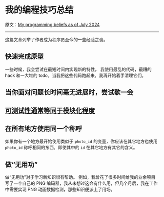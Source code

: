 # 我的编程技巧总结

原文：[My programming beliefs as of July 2024](http://evanhahn.com/programming-beliefs-as-of-july-2024?utm_source=pocket_shared)

- - -

这篇文章列举了作者成为程序员至今的一些经验之谈。

## 快速完成原型

一些时候，我会尝试在最短时间内实现新的特性。
我使用最乱的代码，最糟的 hack 和一大堆的 todo。当我把这些代码跑起来，我再开始着手清理它们。

## 当你面对问题长时间毫无进展时，尝试歇一会

## [可测试性通常等同于模块化程度](https://massimo-nazaria.github.io/testability-modularity.html)

## 在所有地方使用同一个称呼

如果你有一个地方最开始使用类似于 ``photo_id`` 的变量，你应该在其它地方也使用 ``photo_id`` 称呼相同的东西，即使其中的 ``id`` 在其它地方有其它的含义。

## 做“无用功”

做“无用功”对于学习新知识很有帮助。
例如，我曾花了很多时间给我的业余项目写了一个自己的 PNG 编码器，我从未想过这会有什么用，但几个月后，我在工作中需要实现 PNG 动画数据检测，那些知识便派上了用场。
